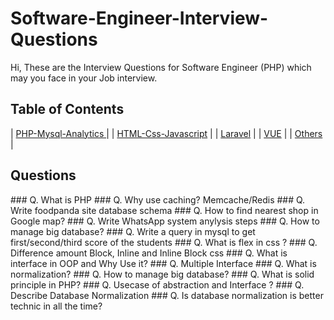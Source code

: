 # Software-Engineer-Interview-Questions
Hi, These are the  Interview Questions for  Software Engineer (PHP) which may you face in your Job interview.

## Table of Contents
| <a href="#PHP">PHP-Mysql-Analytics </a> |
| [HTML-Css-Javascript](JAVASCRIPT.md) |
| [Laravel](LARAVEL.md) |
| [VUE](VUE.md) |
| [Others](OTHERS.md) |

## Questions
<div id="PHP">
### Q. What is PHP 
### Q. Why use caching? Memcache/Redis
### Q. Write foodpanda site database schema 
### Q. How to find nearest shop in Google map? 
### Q. Write WhatsApp system anylysis steps 
### Q. How to manage big database? 
### Q. Write a query in mysql to get first/second/third  score of the students 
### Q. What is flex in css ? 
### Q. Difference amount Block, Inline and Inline Block css 
### Q. What is interface in OOP and Why Use it? 
### Q. Multiple Interface 
### Q. What is normalization? 
### Q. How to manage big database?
### Q. What is solid principle in PHP?  
### Q. Usecase of abstraction and Interface ? 
### Q. Describe Database Normalization 
### Q. Is database normalization is better technic in all the time? 
</div>


